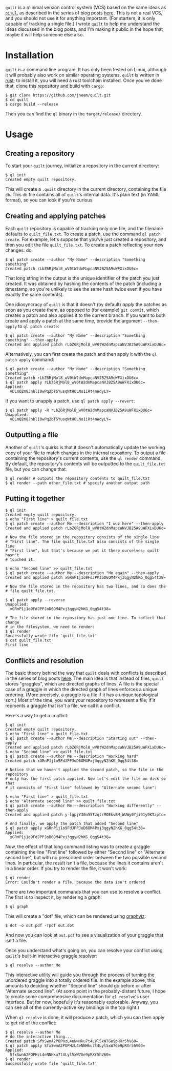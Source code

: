 `quilt` is a minimal version control system (VCS) based on the same ideas as
[`pijul`](https://pijul.com), as described in the series of blog posts
[here](https://jneem.github.io). This is not a real VCS, and you should not use
it for anything important. (For starters, it is only capable of tracking a
single file.) I wrote `quilt` to help me understand the ideas discussed in the
blog posts, and I'm making it public in the hope that maybe it will help
someone else also.

# Installation

`quilt` is a command line program. It has only been tested on Linux, although it
will probably also work on similar operating systems.
`quilt` is written in [rust](https://rust-lang.org); to install it, you will need
a rust toolchain installed. Once you've done that, clone this repository and
build with `cargo`:

```
$ git clone https://github.com/jneem/quilt.git
$ cd quilt
$ cargo build --release
```

Then you can find the `ql` binary in the `target/release/` directory.

# Usage

## Creating a repository

To start your `quilt` journey, initialize a repository in the current directory:
```
$ ql init
Created empty quilt repository.
```

This will create a `.quilt` directory in the current directory, containing the
file `db`. This `db` file contains all of `quilt`'s internal data. It's plain text
(in YAML format), so you can look if you're curious.

## Creating and applying patches

Each `quilt` repository is capable of tracking only one file, and the filename
defaults to `quilt_file.txt`. To create a patch, use the command `ql patch create`.
For example, let's suppose that you've just created a repository, and then you edit the
file `quilt_file.txt`. To create a patch reflecting your new changes: do
```
$ ql patch create --author "My Name" --description "Something something"
Created patch rLbZ6RjMol8_wV0tW2dnMapcaNVJB25A9uWFXixDU6c=
```
That long string in the output is the unique identifier of the patch you just created.
It was obtained by hashing the contents of the patch (including a timestamp, so you're
unlikely to see the same hash twice even if you have exactly the same contents).

One idiosyncracy of `quilt` is that it doesn't (by default) *apply* the patches as soon
as you create them, as opposed to (for example) `git commit`, which creates a patch
and also applies it to the current branch. If you want to both create and apply a patch
at the same time, provide the argument `--then-apply` to `ql patch create`:
```
$ ql patch create --author "My Name" --description "Something something" --then-apply
Created and applied patch rLbZ6RjMol8_wV0tW2dnMapcaNVJB25A9uWFXixDU6c=
```

Alternatively, you can first create the patch and then apply it with the `ql patch apply` command:
```
$ ql patch create --author "My Name" --description "Something something"
Created patch rLbZ6RjMol8_wV0tW2dnMapcaNVJB25A9uWFXixDU6c=
$ ql patch apply rLbZ6RjMol8_wV0tW2dnMapcaNVJB25A9uWFXixDU6c=
Applied:
  vDLmQ2m8JnblI0wPq2bTSYusqNtHOLNo1iRt4nWdyLY=
```

If you want to unapply a patch, use `ql patch apply --revert`:
```
$ ql patch apply -R rLbZ6RjMol8_wV0tW2dnMapcaNVJB25A9uWFXixDU6c=
Unapplied:
  vDLmQ2m8JnblI0wPq2bTSYusqNtHOLNo1iRt4nWdyLY=
```

## Outputting a file

Another of `quilt`'s quirks is that it doesn't automatically update the working
copy of your file to match changes in the internal repository. To output a file
containing the repository's current contents, use the `ql render` command. By default,
the repository's contents will be outputted to the `quilt_file.txt` file, but you can
change that.
```
$ ql render # outputs the repository contents to quilt_file.txt
$ ql render --path other_file.txt # specify another output path
```

## Putting it together

```
$ ql init
Created empty quilt repository.
$ echo "First line" > quilt_file.txt
$ ql patch create --author Me --description "I wuz here" --then-apply
Created and applied patch rLbZ6RjMol8_wV0tW2dnMapcaNVJB25A9uWFXixDU6c=

# Now the file stored in the repository consists of the single line
# "First line". The file quilt_file.txt also consists of the single line
# "First line", but that's because we put it there ourselves; quilt hasn't
# touched it.

$ echo "Second line" >> quilt_file.txt
$ ql patch create --author Me --description "Me again" --then-apply
Created and applied patch xGRnP1j1o9FdJPPJoD6OM4Pxj3qgyN2hKG_0qg54t38=

# Now the file stored in the repository has two lines, and so does the
# file quilt_file.txt.

$ ql patch apply --reverse
Unapplied:
  xGRnP1j1o9FdJPPJoD6OM4Pxj3qgyN2hKG_0qg54t38=

# The file stored in the repository has just one line. To reflect that change
# in the filesystem, we need to render:
$ ql render
Successfully wrote file 'quilt_file.txt'
$ cat quilt_file.txt
First line
```

## Conflicts and resolution

The basic theory behind the way that `quilt` deals with conflicts is described
in the series of blog posts [here](https://jneem.github.io/). The main idea
is that instead of files, `quilt` stores "graggles", which are directed graphs
of lines. A file is the special case of a graggle in which the directed graph
of lines enforces a unique ordering. (More precisely, a graggle is a file if
it has a unique topological sort.) Most of the time, you want your repository
to represent a file; if it reprsents a graggle that isn't a file, we call it
a conflict.

Here's a way to get a conflict:
```
$ ql init
Created empty quilt repository.
$ echo "First line" > quilt_file.txt
$ ql patch create --author Me --description "Starting out" --then-apply
Created and applied patch rLbZ6RjMol8_wV0tW2dnMapcaNVJB25A9uWFXixDU6c=
$ echo "Second line" >> quilt_file.txt
$ ql patch create --author Me --description "Working hard"
Created patch xGRnP1j1o9FdJPPJoD6OM4Pxj3qgyN2hKG_0qg54t38=

# Notice that we haven't applied the second patch, so the file in the repository
# only has the first patch applied. Now let's edit the file on disk so that
# it consists of "First line" followed by "Alternate second line":

$ echo "First line" > quilt_file.txt
$ echo "Alternate second line" >> quilt_file.txt
$ ql patch create --author Me --description "Working differently" --then-apply
Created and applied patch y-lgpjY30n5STzqtrMOEkvBM_WUWy0Yji91y9KTzptc=

# And finally, we apply the patch that added "Second line"
$ ql patch apply xGRnP1j1o9FdJPPJoD6OM4Pxj3qgyN2hKG_0qg54t38=
Applied:
  xGRnP1j1o9FdJPPJoD6OM4Pxj3qgyN2hKG_0qg54t38=
```

Now, the effect of that long command listing was to create a graggle containing
the line "First line" followed by either "Second line" or "Alternate second line",
but with no prescribed order between the two possible second lines. In particular,
the result isn't a file, because the lines it contains aren't in a linear order.
If you try to render the file, it won't work:
```
$ ql render
Error: Couldn't render a file, because the data isn't ordered
```

There are two important commands that you can use to resolve a conflict. The first
is to inspect it, by rendering a graph:
```
$ ql graph
```
This will create a "dot" file, which can be rendered using
[graphviz](https://www.graphviz.org):
```
$ dot -o out.pdf -Tpdf out.dot
```
And now you can look at `out.pdf` to see a visualization of your graggle that isn't
a file.

Once you understand what's going on, you can resolve your conflict using `quilt`'s
built-in interactive graggle resolver:
```
$ ql resolve --author Me
```
This interactive utility will guide you through the process of turning the
unordered graggle into a totally ordered file. In the example above, this
amounts to deciding whether "Second line" should go before or after "Alternate
second line". (At some point in the probably-distant future, I hope to create
some comprehensive documentation for `ql resolve`'s user interface. But for
now, hopefully it's reasonably explorable. Anyway, you can see all of the
currently-active key bindings in the top right.)

When `ql resolve` is done, it will produce a patch, which you can then apply
to get rid of the conflict:
```
$ ql resolve --author Me
# do the interactive thing...
Created patch SfxSwnA2POPHzL4eNNHku7t4Lyl5xW7Ge9pRXr5hV60=
$ ql patch apply SfxSwnA2POPHzL4eNNHku7t4Lyl5xW7Ge9pRXr5hV60=
Applied:
  SfxSwnA2POPHzL4eNNHku7t4Lyl5xW7Ge9pRXr5hV60=
$ ql render
Successfully wrote file 'quilt_file.txt'
```
